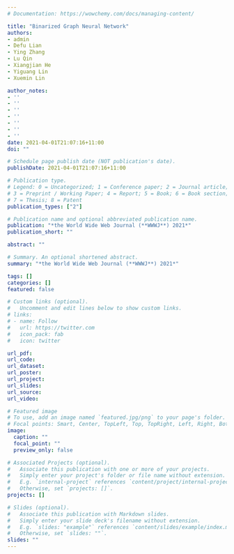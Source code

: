 ```yaml
---
# Documentation: https://wowchemy.com/docs/managing-content/

title: "Binarized Graph Neural Network"
authors: 
- admin
- Defu Lian
- Ying Zhang
- Lu Qin
- Xiangjian He
- Yiguang Lin
- Xuemin Lin

author_notes:
- ''
- ''
- ''
- ''
- ''
- ''
- ''
date: 2021-04-01T21:07:16+11:00
doi: ""

# Schedule page publish date (NOT publication's date).
publishDate: 2021-04-01T21:07:16+11:00

# Publication type.
# Legend: 0 = Uncategorized; 1 = Conference paper; 2 = Journal article;
# 3 = Preprint / Working Paper; 4 = Report; 5 = Book; 6 = Book section;
# 7 = Thesis; 8 = Patent
publication_types: ["2"]

# Publication name and optional abbreviated publication name.
publication: "*the World Wide Web Journal (**WWWJ**) 2021*"
publication_short: ""

abstract: ""

# Summary. An optional shortened abstract.
summary: "*the World Wide Web Journal (**WWWJ**) 2021*"

tags: []
categories: []
featured: false

# Custom links (optional).
#   Uncomment and edit lines below to show custom links.
# links:
# - name: Follow
#   url: https://twitter.com
#   icon_pack: fab
#   icon: twitter

url_pdf:
url_code:
url_dataset:
url_poster:
url_project:
url_slides:
url_source:
url_video:

# Featured image
# To use, add an image named `featured.jpg/png` to your page's folder. 
# Focal points: Smart, Center, TopLeft, Top, TopRight, Left, Right, BottomLeft, Bottom, BottomRight.
image:
  caption: ""
  focal_point: ""
  preview_only: false

# Associated Projects (optional).
#   Associate this publication with one or more of your projects.
#   Simply enter your project's folder or file name without extension.
#   E.g. `internal-project` references `content/project/internal-project/index.md`.
#   Otherwise, set `projects: []`.
projects: []

# Slides (optional).
#   Associate this publication with Markdown slides.
#   Simply enter your slide deck's filename without extension.
#   E.g. `slides: "example"` references `content/slides/example/index.md`.
#   Otherwise, set `slides: ""`.
slides: ""
---
```

